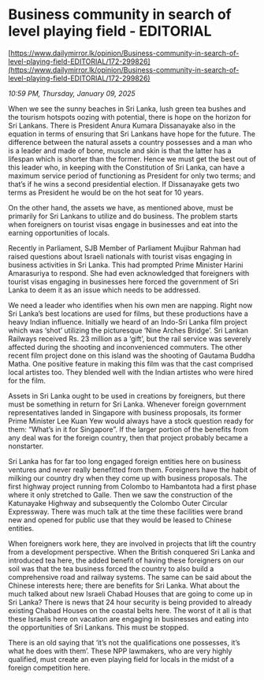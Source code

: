 # Business community in search of level playing field - EDITORIAL

[https://www.dailymirror.lk/opinion/Business-community-in-search-of-level-playing-field-EDITORIAL/172-299826](https://www.dailymirror.lk/opinion/Business-community-in-search-of-level-playing-field-EDITORIAL/172-299826)

*10:59 PM, Thursday, January 09, 2025*

When we see the sunny beaches in Sri Lanka, lush green tea bushes and the tourism hotspots oozing with potential, there is hope on the horizon for Sri Lankans. There is President Anura Kumara Dissanayake also in the equation in terms of ensuring that Sri Lankans have hope for the future. The difference between the natural assets a country possesses and a man who is a leader and made of bone, muscle and skin is that the latter has a lifespan which is shorter than the former. Hence we must get the best out of this leader who, in keeping with the Constitution of Sri Lanka, can have a maximum service period of functioning as President for only two terms; and that’s if he wins a second presidential election. If Dissanayake gets two terms as President he would be on the hot seat for 10 years.

On the other hand, the assets we have, as mentioned above, must be primarily for Sri Lankans to utilize and do business. The problem starts when foreigners on tourist visas engage in businesses and eat into the earning opportunities of locals.

Recently in Parliament, SJB Member of Parliament Mujibur Rahman had raised questions about Israeli nationals with tourist visas engaging in business activities in Sri Lanka. This had prompted Prime Minister Harini Amarasuriya to respond. She had even acknowledged that foreigners with tourist visas engaging in businesses here forced the government of Sri Lanka to deem it as an issue which needs to be addressed.

We need a leader who identifies when his own men are napping. Right now Sri Lanka’s best locations are used for films, but these productions have a heavy Indian influence. Initially we heard of an Indo-Sri Lanka film project which was ‘shot’ utilizing the picturesque ‘Nine Arches Bridge’. Sri Lankan Railways received Rs. 23 million as a ‘gift’, but the rail service was severely affected during the shooting and inconvenienced commuters. The other recent film project done on this island was the shooting of Gautama Buddha Matha. One positive feature in making this film was that the cast comprised local artistes too. They blended well with the Indian artistes who were hired for the film.

Assets in Sri Lanka ought to be used in creations by foreigners, but there must be something in return for Sri Lanka. Whenever foreign government representatives landed in Singapore with business proposals, its former Prime Minister Lee Kuan Yew would always have a stock question ready for them: “What’s in it for Singapore”. If the larger portion of the benefits from any deal was for the foreign country, then that project probably became a nonstarter.

Sri Lanka has for far too long engaged foreign entities here on business ventures and never really benefitted from them. Foreigners have the habit of milking our country dry when they come up with business proposals. The first highway project running from Colombo to Hambantota had a first phase where it only stretched to Galle. Then we saw the construction of the Katunayake Highway and subsequently the Colombo Outer Circular Expressway. There was much talk at the time these facilities were brand new and opened for public use that they would be leased to Chinese entities.

When foreigners work here, they are involved in projects that lift the country from a development perspective. When the British conquered Sri Lanka and introduced tea here, the added benefit of having these foreigners on our soil was that the tea business forced the country to also build a comprehensive road and railway systems. The same can be said about the Chinese interests here; there are benefits for Sri Lanka. What about the much talked about new Israeli Chabad Houses that are going to come up in Sri Lanka? There is news that 24 hour security is being provided to already existing Chabad Houses on the coastal belts here. The worst of it all is that these Israelis here on vacation are engaging in businesses and eating into the opportunities of Sri Lankans. This must be stopped.

There is an old saying that ‘it’s not the qualifications one possesses, it’s what he does with them’. These NPP lawmakers, who are very highly qualified, must create an even playing field for locals in the midst of a foreign competition here.


